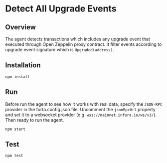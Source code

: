 # Detect All Upgrade Events

## Overview

The agent detects transactions which includes any upgrade event that executed through Open Zeppelin proxy contract. It filter events according to upgrade event signature which is `Upgraded(address)`.

## Installation

```
npm install
```

## Run

Before run the agent to see how it works with real data, specify the `JSON-RPC` provider in the forta.config.json file. Uncomment the `jsonRpcUrl` property and set it to a websocket provider (e.g. `wss://mainnet.infura.io/ws/v3/`). Then ready to run the agent.

```
npm start
```

## Test

```
npm test
```
